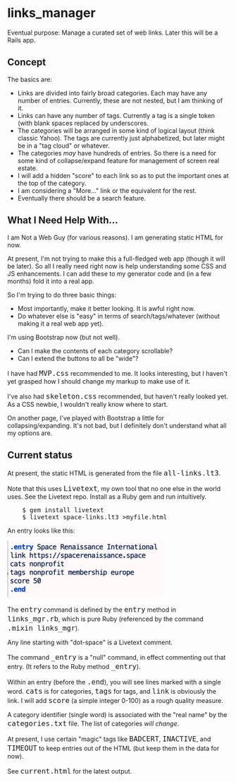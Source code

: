 <p>

<!-- README.md was generated from README.lt3 -->
<p>

<h1>links_manager</h1>
<p>

Eventual purpose: Manage a curated set of web links.
Later this will be a Rails app.
<p>

<h2>Concept</h2>
<p>

The basics are:
<p>

<ul>
<li>Links are divided into fairly broad categories. Each may have any number of entries. Currently, these are not nested, but I am thinking of it.</li>
<li>Links can have any number of tags. Currently a tag is a single token (with blank spaces replaced by underscores.</li>
<li>The categories will be arranged in some kind of logical layout (think classic Yahoo). The tags are currently just alphabetized, but later might be in a "tag cloud" or whatever.</li>
<li>The categories <i>may</i> have hundreds of entries.  So there is a need for some kind of collapse/expand feature for management of screen real estate. </li>
<li>I will add a hidden "score" to each link so as to put the important ones at the top of the category. </li>
<li>I am considering a "More..." link or the equivalent for the rest.</li>
<li>Eventually there should be a search feature.</li>
</ul>
<h2>What I Need Help With...</h2>
<p>

I am Not a Web Guy (for various reasons). I am generating static HTML for now.
<p>

At present, I'm not trying to make this a full-fledged web app (though it will be later). So all I 
really need right now is help understanding some CSS and JS enhancements. I can add these to my
generator code and (in a few months) fold it into a real app.
<p>

So I'm trying to do three basic things:
<p>

<ul>
<li>Most importantly, make it better looking. It is awful right now.</li>
<li>Do whatever else is "easy" in terms of search/tags/whatever (without making it a real web app yet).</li>
</ul>
I'm using Bootstrap now (but not well).
<p>

<ul>
<li>Can I make the contents of each category scrollable?</li>
<li>Can I extend the buttons to all be "wide"?</li>
</ul>
I have had <font size=+1><tt>MVP.css</tt></font> recommended to me. It looks interesting, but I haven't yet grasped how I should
change my markup to make use of it.
<p>

I've also had <font size=+1><tt>skeleton.css</tt></font> recommended, but haven't really looked yet. As a CSS newbie, I wouldn't
really know where to start.
<p>

On another page, I've played with Bootstrap a little for collapsing/expanding. It's not bad, but I 
definitely don't understand what all my options are.
<p>

<h2>Current status</h2>
<p>

At present, the static HTML is generated from the file <font size=+1><tt>all-links.lt3</tt></font>.
<p>

Note that this uses <font size=+1><tt>Livetext</tt></font>, my own tool that no one else in the world uses.
See the <a style='text-decoration: none' href='https://github.com/Hal9000/livetext'>Livetext repo</a>. Install as a Ruby gem and run intuitively.
<p>

<pre>
    $ gem install livetext
    $ livetext space-links.lt3 >myfile.html
</pre>
An entry looks like this:
<p>

<img src='entry.png'></img>
<p>

The <font size=+1><tt>entry</tt></font> command is defined by the <font size=+1><tt>entry</tt></font> method in <font size=+1><tt>links_mgr.rb</tt></font>, which is
pure Ruby (referenced by the command <font size=+1><tt>.mixin links_mgr</tt></font>).
<p>

Any line starting with "dot-space" is a Livetext comment.
<p>

The command <font size=+1><tt>_entry</tt></font> is a "null" command, in effect commenting out that entry. (It
refers to the Ruby method <font size=+1><tt>_entry</tt></font>).
<p>

Within an entry (before the <font size=+1><tt>.end</tt></font>), you will see lines marked with a single word.
<font size=+1><tt>cats</tt></font> is for categories, <font size=+1><tt>tags</tt></font> for tags, and <font size=+1><tt>link</tt></font> is obviously the link. I will
add <font size=+1><tt>score</tt></font> (a simple integer 0-100) as a rough quality measure.
<p>

A category identifier (single word) is associated with the "real name" by the
<font size=+1><tt>categories.txt</tt></font> file. The list of categories <i>will change</i>.
<p>

At present, I use certain "magic" tags like <font size=+1><tt>BADCERT</tt></font>, <font size=+1><tt>INACTIVE</tt></font>, and <font size=+1><tt>TIMEOUT</tt></font>
to keep entries out of the HTML (but keep them in the data for now).
<p>

See <font size=+1><tt>current.html</tt></font> for the latest output.
<p>

<p>

